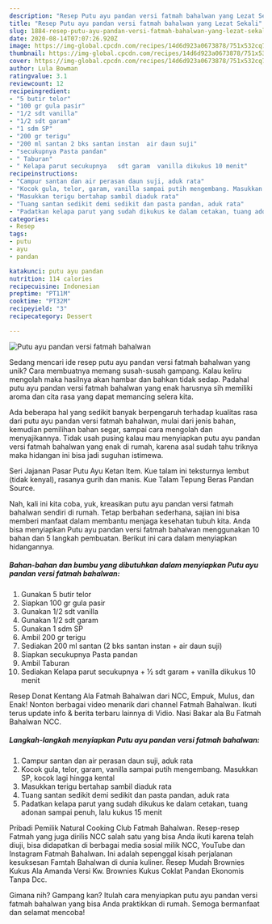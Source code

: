 ```yaml
---
description: "Resep Putu ayu pandan versi fatmah bahalwan yang Lezat Sekali"
title: "Resep Putu ayu pandan versi fatmah bahalwan yang Lezat Sekali"
slug: 1884-resep-putu-ayu-pandan-versi-fatmah-bahalwan-yang-lezat-sekali
date: 2020-08-14T07:07:26.920Z
image: https://img-global.cpcdn.com/recipes/14d6d923a0673878/751x532cq70/putu-ayu-pandan-versi-fatmah-bahalwan-foto-resep-utama.jpg
thumbnail: https://img-global.cpcdn.com/recipes/14d6d923a0673878/751x532cq70/putu-ayu-pandan-versi-fatmah-bahalwan-foto-resep-utama.jpg
cover: https://img-global.cpcdn.com/recipes/14d6d923a0673878/751x532cq70/putu-ayu-pandan-versi-fatmah-bahalwan-foto-resep-utama.jpg
author: Lula Bowman
ratingvalue: 3.1
reviewcount: 12
recipeingredient:
- "5 butir telor"
- "100 gr gula pasir"
- "1/2 sdt vanilla"
- "1/2 sdt garam"
- "1 sdm SP"
- "200 gr terigu"
- "200 ml santan 2 bks santan instan  air daun suji"
- "secukupnya Pasta pandan"
- " Taburan"
- " Kelapa parut secukupnya   sdt garam  vanilla dikukus 10 menit"
recipeinstructions:
- "Campur santan dan air perasan daun suji, aduk rata"
- "Kocok gula, telor, garam, vanilla sampai putih mengembang. Masukkan SP, kocok lagi hingga kental"
- "Masukkan terigu bertahap sambil diaduk rata"
- "Tuang santan sedikit demi sedikit dan pasta pandan, aduk rata"
- "Padatkan kelapa parut yang sudah dikukus ke dalam cetakan, tuang adonan sampai penuh, lalu kukus 15 menit"
categories:
- Resep
tags:
- putu
- ayu
- pandan

katakunci: putu ayu pandan 
nutrition: 114 calories
recipecuisine: Indonesian
preptime: "PT11M"
cooktime: "PT32M"
recipeyield: "3"
recipecategory: Dessert

---
```



![Putu ayu pandan versi fatmah bahalwan](https://img-global.cpcdn.com/recipes/14d6d923a0673878/751x532cq70/putu-ayu-pandan-versi-fatmah-bahalwan-foto-resep-utama.jpg)

Sedang mencari ide resep putu ayu pandan versi fatmah bahalwan yang unik? Cara membuatnya memang susah-susah gampang. Kalau keliru mengolah maka hasilnya akan hambar dan bahkan tidak sedap. Padahal putu ayu pandan versi fatmah bahalwan yang enak harusnya sih memiliki aroma dan cita rasa yang dapat memancing selera kita.

Ada beberapa hal yang sedikit banyak berpengaruh terhadap kualitas rasa dari putu ayu pandan versi fatmah bahalwan, mulai dari jenis bahan, kemudian pemilihan bahan segar, sampai cara mengolah dan menyajikannya. Tidak usah pusing kalau mau menyiapkan putu ayu pandan versi fatmah bahalwan yang enak di rumah, karena asal sudah tahu triknya maka hidangan ini bisa jadi suguhan istimewa.

Seri Jajanan Pasar Putu Ayu Ketan Item. Kue talam ini teksturnya lembut (tidak kenyal), rasanya gurih dan manis. Kue Talam Tepung Beras Pandan Source.


Nah, kali ini kita coba, yuk, kreasikan putu ayu pandan versi fatmah bahalwan sendiri di rumah. Tetap berbahan sederhana, sajian ini bisa memberi manfaat dalam membantu menjaga kesehatan tubuh kita. Anda bisa menyiapkan Putu ayu pandan versi fatmah bahalwan menggunakan 10 bahan dan 5 langkah pembuatan. Berikut ini cara dalam menyiapkan hidangannya.

<!--inarticleads1-->

##### Bahan-bahan dan bumbu yang dibutuhkan dalam menyiapkan Putu ayu pandan versi fatmah bahalwan:

1. Gunakan 5 butir telor
1. Siapkan 100 gr gula pasir
1. Gunakan 1/2 sdt vanilla
1. Gunakan 1/2 sdt garam
1. Gunakan 1 sdm SP
1. Ambil 200 gr terigu
1. Sediakan 200 ml santan (2 bks santan instan + air daun suji)
1. Siapkan secukupnya Pasta pandan
1. Ambil  Taburan
1. Sediakan  Kelapa parut secukupnya + ½ sdt garam + vanilla dikukus 10 menit


Resep Donat Kentang Ala Fatmah Bahalwan dari NCC, Empuk, Mulus, dan Enak! Nonton berbagai video menarik dari channel Fatmah Bahalwan. Ikuti terus update info &amp; berita terbaru lainnya di Vidio. Nasi Bakar ala Bu Fatmah Bahalwan NCC. 

<!--inarticleads2-->

##### Langkah-langkah menyiapkan Putu ayu pandan versi fatmah bahalwan:

1. Campur santan dan air perasan daun suji, aduk rata
1. Kocok gula, telor, garam, vanilla sampai putih mengembang. Masukkan SP, kocok lagi hingga kental
1. Masukkan terigu bertahap sambil diaduk rata
1. Tuang santan sedikit demi sedikit dan pasta pandan, aduk rata
1. Padatkan kelapa parut yang sudah dikukus ke dalam cetakan, tuang adonan sampai penuh, lalu kukus 15 menit


Pribadi Pemilik Natural Cooking Club Fatmah Bahalwan. Resep-resep Fatmah yang juga dirilis NCC salah satu yang bisa Anda ikuti karena telah diuji, bisa didapatkan di berbagai media sosial milik NCC, YouTube dan Instagram Fatmah Bahalwan. Ini adalah sepenggal kisah perjalanan kesuksesan Famtah Bahalwan di dunia kuliner. Resep Mudah Brownies Kukus Ala Amanda Versi Kw. Brownies Kukus Coklat Pandan Ekonomis Tanpa Dcc. 

Gimana nih? Gampang kan? Itulah cara menyiapkan putu ayu pandan versi fatmah bahalwan yang bisa Anda praktikkan di rumah. Semoga bermanfaat dan selamat mencoba!
